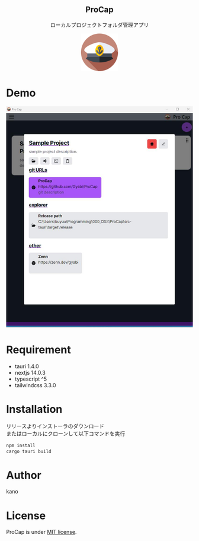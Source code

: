 <h2 align="center">
    ProCap
</h2>
<p align="center">
    ローカルプロジェクトフォルダ管理アプリ
</p>
<p align="center">
  <img src="ProCap.png" style="width: 20%; height: 20%;">
</p>

# Demo
![alt](/doc/demo.jpg)

# Requirement
- tauri 1.4.0
- nextjs 14.0.3
- typescript ^5
- tailwindcss 3.3.0

# Installation
リリースよりインストーラのダウンロード<br>
またはローカルにクローンして以下コマンドを実行
```
npm install
cargo tauri build
```

# Author
kano

# License
ProCap is under [MIT license](https://en.wikipedia.org/wiki/MIT_License).

